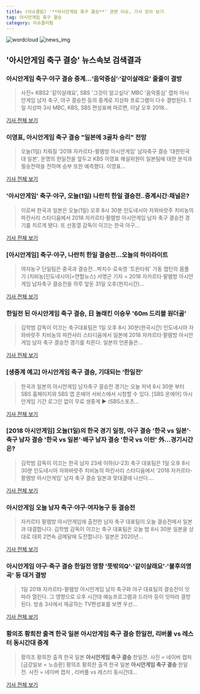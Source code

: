 ```yaml
---
title: (이슈클립) '**아시안게임 축구 결승**' 관련 이슈, 기사 모아 보기
tag: 아시안게임 축구 결승
category: 이슈클리핑
---
```

![wordcloud](https://s3.ap-northeast-2.amazonaws.com/lyrics101-wordcloud/2018-09-01-1535770665.png)
![news_img](https://user-images.githubusercontent.com/42597476/44507050-1206f400-a6e4-11e8-8d98-7ffbfebb353f.png)
## **'**아시안게임 축구 결승**'** 뉴스속보 검색결과
### 아시안게임 축구·야구 결승 중계…‘음악중심’·‘같이살래요’ 줄줄이 결방

>사진= KBS2 '같이살래요', SBS '그것이 알고싶다' MBC '음악중심' 캡처 아시안게임 남자 축구, 야구 결승전 등의 중계로 지상파 프로그램이 다수 결방된다. 1일 지상파 3사 MBC, KBS, SBS 편성표에 따르면, 이날 오후 2018...

<a href="http://view.asiae.co.kr/news/view.htm?idxno=2018090111202687736" target="_blank">기사 전체 보기</a>

### 이영표, **아시안게임 축구 결승** "일본에 3골차 승리" 전망

>오늘(1일) 치뤄질 ‘2018 자카르타-팔렘방 아시안게임’ 남자축구 결승 ‘대한민국 대 일본’, 운명의 한일전을 앞두고 KBS 이영표 해설위원이 일본팀에 대한 분석과 필승전략을 전하며 승부 또한 예측했다. 이영표...

<a href="http://www.sedaily.com/NewsView/1S4GTQVOOU" target="_blank">기사 전체 보기</a>

### '아시안게임' 축구·야구, 오늘(1일) 나란히 한일 결승전..중계시간·채널은?

>이로써 한국과 일본은 오늘(1일) 오후 8시 30분 인도네시아 자와바랏주 치비농의 파칸사리 스타디움에서 2018 자카르타·팔렘방 아시안게임 남자 축구 결승전 경기를 치르게 됐다. 또 선동열 감독이 이끄는 한국 야구...

<a href="http://news.hankyung.com/article/201809019889I" target="_blank">기사 전체 보기</a>

### [아시안게임] 축구·야구, 나란히 한일 결승전…오늘의 하이라이트

>여자농구 단일팀은 중국과 결승전…박지수·로숙영 '트윈타워' 가동 캡틴의 몸풀기 (치비농[인도네시아]=연합뉴스) 서명곤 기자 = 2018 자카르타·팔렘방 아시안게임 남자축구 결승전을 하루 앞둔 31일 오후(현지시간)...

<a href="http://app.yonhapnews.co.kr/YNA/Basic/SNS/r.aspx?c=AKR20180831186000007&did=1195m" target="_blank">기사 전체 보기</a>

### 한일전 된 **아시안게임 축구 결승**, 日 놀래킨 이승우 '60m 드리블 원더골'

>김학범 감독이 이끄는 축구대표팀은 1일 오후 8시 30분(한국시간) 인도네시아 자와바랏주 치비농의 파칸사리 스타디움에서 일본에 2018 자카르타·팔렘방 아시안게임 남자 축구 결승전 경기를 치른다. 일본의 언론들은...

<a href="http://news20.busan.com/controller/newsController.jsp?newsId=20180901000029" target="_blank">기사 전체 보기</a>

### [생중계 예고] **아시안게임 축구 결승**, 기대되는 ‘한일전’

>한국과 일본의 아시안게임 남자축구 결승전 경기는 오늘 저녁 8시 30분 부터 SBS 홈페이지와 SBS 앱 온에어 서비스에서 시청할 수 있다. [SBS 온에어] 아시안게임 기간 로그인 없이 무료 생중계 ▶ (SBS스포츠...

<a href="https://programs.sbs.co.kr/sports/ag2018/article/56053/S10009194202" target="_blank">기사 전체 보기</a>

### [2018 아시안게임] 오늘(1일)의 한국 경기 일정, 야구 결승 '한국 vs 일본'·축구 남자 결승 '한국 vs 일본'·배구 남자 결승 '한국 vs 이란' 外…경기시간은?

>김학범 감독이 이끄는 한국 남자 23세 이하(U-23) 축구 대표팀은 1일 오후 8시 30분 인도네시아 자와바랏주 치비농의 파칸사리 스타디움에서 '2018 자카르타-팔렘방 아시안게임' 남자 축구 결승 일본과 맞대결에 나선다....

<a href="http://www.etoday.co.kr/news/section/newsview.php?idxno=1658748" target="_blank">기사 전체 보기</a>

### 아시안게임 오늘 남자 축구·야구·여자농구 등 결승전

>자카르타 팔렘방 아시안게임에 출전한 남자 축구 대표팀이 오늘 결승전에서 일본과 대결합니다. 김학범 감독이 이끄는 축구 대표팀은 오늘 밤 8시 30분 일본을 상대로 대회 2연속 금메달에 도전합니다. 일본은 2020년...

<a href="http://news.kbs.co.kr/news/view.do?ncd=4032529&ref=A" target="_blank">기사 전체 보기</a>

### 아시안게임 야구·축구 결승 한일전 영향 '뜻밖의Q'·'같이살래요'·'불후의명곡' 등 대거 결방

>1일 2018 자카르타-팔렘방 아시안게임 남자 축구와 야구 대표팀의 결승전이 잇따라 열린다. 그 영향으로 오후 시간대 예능프로그램과 드라마 등이 잇따라 결방된다. 방송 3사에서 제공하는 TV편성표를 보면 우선...

<a href="http://www.kookje.co.kr/news2011/asp/newsbody.asp?code=0500&key=20180901.99099000031" target="_blank">기사 전체 보기</a>

### 황의조 황희찬 출격 한국 일본 **아시안게임 축구 결승** 한일전, 리버풀 vs 레스터 동시간대 중계  

>황의조 황희찬 출격 한국 일본 **아시안게임 축구 결승** 한일전. 사진 = 네이버 캡처 [금강일보 = 노승환] 황의조 황희찬 출격 한국 일본 **아시안게임 축구 결승** 한일전. 사진 = 네이버 캡처 , 리버풀 vs 레스터 동시간대...

<a href="http://www.ggilbo.com/news/articleView.html?idxno=541466" target="_blank">기사 전체 보기</a>


